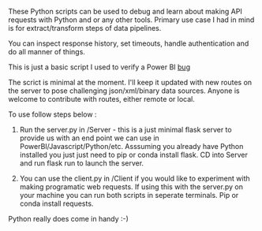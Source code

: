 These Python scripts can be used to debug and learn about making API requests with Python and or any other tools.
Primary use case I had in mind is for extract/transform steps of data pipelines.

You can inspect response history, set timeouts, handle authentication and do all manner of things.

This is just a basic script I used to verify a Power BI [bug](https://www.leehbi.com/blog/2020-07-04-Python-Script-Source-Power-BI)

The scrict is minimal at the moment. I'll keep it updated with new routes on the server to pose challenging json/xml/binary data sources. Anyone is welcome to contribute with routes, either remote or local.

To use follow steps below :

1. Run the server.py in /Server - this is a just minimal flask server to provide us with an end point we can use in PowerBI/Javascript/Python/etc. Asssuming you already have Python installed you just just need to pip or conda install flask.   CD into Server and run flask run to launch the server.

2. You can use the client.py in /Client if you would like to experiment with making programatic web requests. If using this with the server.py on your machine you can run both scripts in seperate terminals. Pip or conda install requests.

Python really does come in handy :-)
